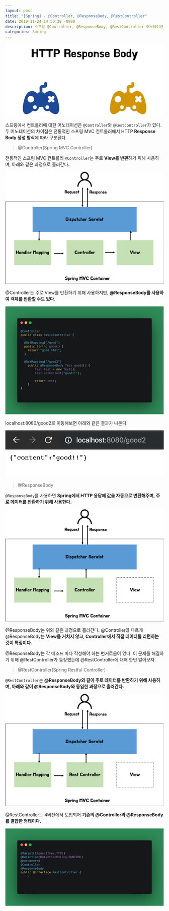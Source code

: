 ```yaml
---
layout: post
title: "[Spring] - @Controller, @ResponseBody, @RestController"
date: 2019-11-24 14:50:28 -0900
description: 스프링 @Controller, @ResponseBody, @RestController 어노테이션 관계에 대해 정리하였습니다.
categories: Spring
---
```


![controller-main](/assets/img/controller/controller-main.png)

스프링에서 컨트롤러에 대한 어노테이션은 `@Controller`와 `@RestController`가 있다. 두 어노테이션의 차이점은 전통적인 스프링 MVC 컨트롤러에서 HTTP **Response Body 생성 방식**에 따라 구분된다.

<blockquote>@Controller(Spring MVC Controller)</blockquote>

전통적인 스프링 MVC 컨트롤러 `@Controller`는 주로 **View를 반환**하기 위해 사용하며, 아래와 같은 과정으로 흘러간다.

![controller-flow](/assets/img/controller/controller-flow.png)

@Controller는 주로 View를 반환하기 위해 사용하지만, **@ResponseBody를 사용하여 객체를 반환할 수도 있다.**

![controller-code](/assets/img/controller/controller-code.png)

localhost:8080/good2로 이동해보면 아래와 같은 결과가 나온다.

![controller-code-result](/assets/img/controller/controller-code-result.png)

<blockquote>@ResponseBody</blockquote>

`@ResponseBody`를 사용하면 **Spring에서 HTTP 응답에 값을 자동으로 변환해주며, 주로 데이터를 반환하기 위해 사용한다.**

![responsebody-flow](/assets/img/controller/responsebody-flow.png)

@ResponseBody는 위와 같은 과정으로 흘러간다. @Controller와 다르게 @ResponseBody는 **View를 거치지 않고, Controller에서 직접 데이터를 리턴하는 것이 특징이다.**

@ResponseBody는 각 메소드 마다 작성해야 하는 번거로움이 있다. 이 문제를 해결하기 위해 @RestController가 등장했는데 @RestController에 대해 한번 알아보자.

<blockquote>@RestController(Spring Restful Controller)</blockquote>

`@RestController`는 **@ResponseBody와 같이 주로 데이터를 반환하기 위해 사용하며, 아래와 같이 @ResponseBody와 동일한 과정으로 흘러간다.**

![RestController-flow](/assets/img/controller/restcontroller-flow.png)

@RestController는 4버전에서 도입되어 **기존의 @Controller와 @ResponseBody를 결합한 형태이다.**

![RestController-code-1](/assets/img/controller/restcontroller-code-1.png)
